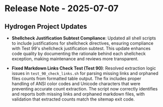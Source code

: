 # Release Note - 2025-07-07

## Hydrogen Project Updates

- **Shellcheck Justification Subtest Compliance**: Updated all shell scripts to include justifications for shellcheck directives, ensuring compliance with Test 99's shellcheck justification subtest. This update enhances code quality by documenting the rationale behind each shellcheck exception, making maintenance and reviews more transparent.

- **Fixed Markdown Links Check Test (Test 90)**: Resolved extraction logic issues in `test_90_check_links.sh` for parsing missing links and orphaned files counts from formatted table output. The fix includes proper handling of ANSI color codes and Unicode characters that were preventing accurate count extraction. The script now correctly identifies and reports both missing links and orphaned markdown files, with validation that extracted counts match the sitemap exit code.
